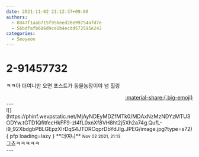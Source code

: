 ```yaml
---
date: 2021-11-02 21:12:37+09:00
authors:
  - 8d47f1aab715f956eed28e99754afd7e
  - 56bdfafb606d9ce1b4ecdd572595e242
categories:
  - Seoyeon
---
```


# 2-91457732

<div class="post-container" markdown="1">
<div class="content-container md-sidebar__scrollwrap" markdown="1">

ㅋㅋ아 더여니만 오면 포스트가 동물농장이야 넘 힐링

</div>
</div>

<div style="text-align: right;" markdown="1">
<a href="https://weverse.io/fromis9/fanpost/2-91457732" style="text-align: right;">:material-share:{.big-emoji}</a>
</div>
---

<div class="comments-container md-sidebar__scrollwrap" markdown="1">
<div class="comment" markdown="1">
<div class='id-container' markdown="1">
![](https://phinf.wevpstatic.net/MjAyNDEyMDZfMTk0/MDAxNzMzNDYzMTU3ODYw.tGTD1QfitfecHkFF9-zI4fL0xnXf8VH8ht2j5Xh2a74g.QufL-i9_92XbdgbPBLGEpzXIrDqS4JTDRCqprDbYdJIg.JPEG/image.jpg?type=s72){ pfp loading=lazy }
**<span class="artist">더여니</span>** <small>Nov 02 2021, 21:13</small><br>
</div>
<div class='comment-body' markdown="1">
그쵸ㅋㅋㅋㅋㅋ
</div>
</div>
</div>
---
